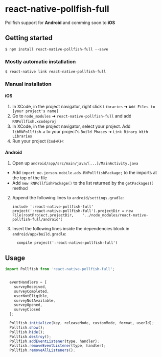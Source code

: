 
# react-native-pollfish-full

Pollfish support for **Android** and comming soon to **iOS**

## Getting started

`$ npm install react-native-pollfish-full --save`

### Mostly automatic installation

`$ react-native link react-native-pollfish-full`

### Manual installation


#### iOS

1. In XCode, in the project navigator, right click `Libraries` ➜ `Add Files to [your project's name]`
2. Go to `node_modules` ➜ `react-native-pollfish-full` and add `RNPollfish.xcodeproj`
3. In XCode, in the project navigator, select your project. Add `libRNPollfish.a` to your project's `Build Phases` ➜ `Link Binary With Libraries`
4. Run your project (`Cmd+R`)<

#### Android

1. Open up `android/app/src/main/java/[...]/MainActivity.java`
  - Add `import me.jerson.mobile.ads.RNPollfishPackage;` to the imports at the top of the file
  - Add `new RNPollfishPackage()` to the list returned by the `getPackages()` method
2. Append the following lines to `android/settings.gradle`:
  	```
  	include ':react-native-pollfish-full'
  	project(':react-native-pollfish-full').projectDir = new File(rootProject.projectDir, 	'../node_modules/react-native-pollfish-full/android')
  	```
3. Insert the following lines inside the dependencies block in `android/app/build.gradle`:
  	```
      compile project(':react-native-pollfish-full')
  	```


## Usage
```javascript
import Pollfish from 'react-native-pollfish-full';


  eventHandlers = [
    surveyReceived,
    surveyCompleted,
    userNotEligible,
    surveyNotAvailable,
    surveyOpened,
    surveyClosed
  ];

  Pollfish.initialize(key, releaseMode, customMode, format, userId);
  Pollfish.show();
  Pollfish.hide();
  Pollfish.destroy();
  Pollfish.addEventListener(type, handler);
  Pollfish.removeEventListener(type, handler);
  Pollfish.removeAllListeners();
```
  